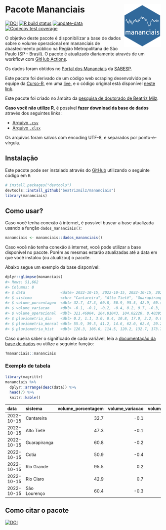 
<!-- README.md is generated from README.Rmd. Please edit that file -->

# Pacote Mananciais <img src="man/figures/hexlogo.png" align="right" width = "120px"/>

<!-- badges: start -->

[![DOI](https://zenodo.org/badge/DOI/10.5281/zenodo.4733056.svg)](https://doi.org/10.5281/zenodo.4733056)
[![R build
status](https://github.com/beatrizmilz/mananciais/workflows/R-CMD-check/badge.svg)](https://github.com/beatrizmilz/mananciais/actions)
[![update-data](https://github.com/beatrizmilz/mananciais/actions/workflows/2-update_data.yaml/badge.svg)](https://github.com/beatrizmilz/mananciais/actions/workflows/2-update_data.yaml)
[![Codecov test
coverage](https://codecov.io/gh/beatrizmilz/mananciais/branch/master/graph/badge.svg)](https://codecov.io/gh/beatrizmilz/mananciais?branch=master)
<!-- badges: end -->

O objetivo deste pacote é disponibilizar a base de dados sobre o volume
operacional em mananciais de abastecimento público na Região
Metropolitana de São Paulo (SP - Brasil). O pacote é atualizado
diariamente através de um workflow com [GitHub
Actions](https://github.com/beatrizmilz/mananciais/actions).

Os dados foram obtidos no [Portal dos
Mananciais](http://mananciais.sabesp.com.br/Situacao) da
[SABESP](http://site.sabesp.com.br/site/Default.aspx).

Este pacote foi derivado de um código web scraping desenvolvido pela
equipe da [Curso-R](https://www.curso-r.com/), em uma
[live](https://youtu.be/jvZIxrMmOcQ), e o código original está
disponível [neste
link](https://github.com/curso-r/lives/blob/master/drafts/20200730_scraper_sabesp.R).

Este pacote foi criado no âmbito da [pesquisa de doutorado de Beatriz
Milz](https://beatrizmilz.github.io/tese/).

**Caso você não utilize R**, é possível **fazer download da base de
dados** através dos seguintes links:

-   [Arquivo
    `.csv`](https://github.com/beatrizmilz/mananciais/raw/master/inst/extdata/mananciais.csv)
-   [Arquivo
    `.xlsx`](https://github.com/beatrizmilz/mananciais/blob/master/inst/extdata/mananciais.xlsx?raw=true)

Os arquivos foram salvos com encoding UTF-8, e separados por
ponto-e-vírgula.

## Instalação

Este pacote pode ser instalado através do [GitHub](https://github.com/)
utilizando o seguinte código em `R`:

``` r
# install.packages("devtools")
devtools::install_github("beatrizmilz/mananciais")
library(mananciais)
```

## Como usar?

Caso você tenha conexão à internet, é possível buscar a base atualizada
usando a função `dados_mananciais()`:

``` r
mananciais <- mananciais::dados_mananciais() 
```

Caso você não tenha conexão à internet, você pode utilizar a base
disponível no pacote. Porém as mesmas estarão atualizadas até a data em
que você instalou (ou atualizou) o pacote.

Abaixo segue um exemplo da base disponível:

``` r
dplyr::glimpse(mananciais)
#> Rows: 51,662
#> Columns: 8
#> $ data                <date> 2022-10-15, 2022-10-15, 2022-10-15, 2022-10-15, 2…
#> $ sistema             <chr> "Cantareira", "Alto Tietê", "Guarapiranga", "Cotia…
#> $ volume_porcentagem  <dbl> 32.7, 47.3, 60.8, 50.9, 95.5, 42.9, 60.4, 32.8, 47…
#> $ volume_variacao     <dbl> -0.1, -0.1, -0.2, -0.4, 0.2, 0.7, -0.3, 0.0, -0.1,…
#> $ volume_operacional  <dbl> 321.46904, 264.81043, 104.02220, 8.40395, 107.1031…
#> $ pluviometria_dia    <dbl> 0.2, 1.1, 3.0, 0.4, 10.8, 17.0, 3.2, 0.0, 0.0, 0.0…
#> $ pluviometria_mensal <dbl> 55.9, 39.5, 41.2, 14.6, 62.0, 62.4, 20.2, 55.7, 38…
#> $ pluviometria_hist   <dbl> 126.3, 106.0, 114.5, 120.2, 132.7, 173.7, 141.2, 1…
```

Caso queira saber o significado de cada variável, leia a [documentação
da base de
dados](https://beatrizmilz.github.io/mananciais/reference/mananciais.html)
ou utilize a seguinte função:

``` r
?mananciais::mananciais
```

### Exemplo de tabela

``` r
library(magrittr)
mananciais %>% 
  dplyr::arrange(desc(data)) %>% 
  head(7) %>%
  knitr::kable()
```

| data       | sistema      | volume_porcentagem | volume_variacao | volume_operacional | pluviometria_dia | pluviometria_mensal | pluviometria_hist |
|:-----------|:-------------|-------------------:|----------------:|-------------------:|-----------------:|--------------------:|------------------:|
| 2022-10-15 | Cantareira   |               32.7 |            -0.1 |          321.46904 |              0.2 |                55.9 |             126.3 |
| 2022-10-15 | Alto Tietê   |               47.3 |            -0.1 |          264.81043 |              1.1 |                39.5 |             106.0 |
| 2022-10-15 | Guarapiranga |               60.8 |            -0.2 |          104.02220 |              3.0 |                41.2 |             114.5 |
| 2022-10-15 | Cotia        |               50.9 |            -0.4 |            8.40395 |              0.4 |                14.6 |             120.2 |
| 2022-10-15 | Rio Grande   |               95.5 |             0.2 |          107.10315 |             10.8 |                62.0 |             132.7 |
| 2022-10-15 | Rio Claro    |               42.9 |             0.7 |            5.86580 |             17.0 |                62.4 |             173.7 |
| 2022-10-15 | São Lourenço |               60.4 |            -0.3 |           53.63212 |              3.2 |                20.2 |             141.2 |

## Como citar o pacote

[![DOI](https://zenodo.org/badge/DOI/10.5281/zenodo.4733056.svg)](https://doi.org/10.5281/zenodo.4733056)
